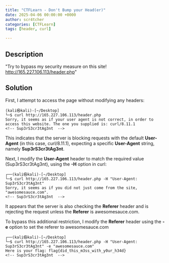 ```yaml
---
title: "CTFLearn - Don't Bump your Head(er)"
date: 2025-04-06 00:00:00 +0000
author: scr4tcher
categories: [CTFLearn]
tags: [header, curl]

---
```


## Description
"Try to bypass my security measure on this site! http://165.227.106.113/header.php"


## Solution 


First, I attempt to access the page without modifying any headers:

```console
(kali㉿kali)-[~/Desktop]
└─$ curl http://165.227.106.113/header.php                                                        
Sorry, it seems as if your user agent is not correct, in order to access this website. The one you supplied is: curl/8.11.1
<!-- Sup3rS3cr3tAg3nt  -->
```        

This indicates that the server is blocking requests with the default **User-Agent** (in this case, curl/8.11.1), expecting a specific **User-Agent** string, namely  **Sup3rS3cr3tAg3nt**.

Next, I modify the **User-Agent** header to match the required value (Sup3rS3cr3tAg3nt), using the **-H** option in curl:

```console
┌──(kali㉿kali)-[~/Desktop]
└─$ curl http://165.227.106.113/header.php -H "User-Agent: Sup3rS3cr3tAg3nt"
Sorry, it seems as if you did not just come from the site, "awesomesauce.com".
<!-- Sup3rS3cr3tAg3nt  -->
```
It appears that the server is also checking the **Referer** header and is rejecting the request unless the **Referer** is awesomesauce.com.                                                                                          

To bypass this additional restriction, I modify the **Referer** header using the **-e** option to set the referer to awesomesauce.com

```console                 
┌──(kali㉿kali)-[~/Desktop]
└─$ curl http://165.227.106.113/header.php -H "User-Agent: Sup3rS3cr3tAg3nt" -e "awesomesauce.com"
Here is your flag: flag{did_this_m3ss_with_y0ur_h34d}
<!-- Sup3rS3cr3tAg3nt  -->
```